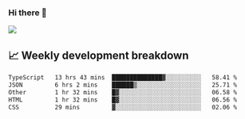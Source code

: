### Hi there 👋
<img align="center" src="https://github-readme-stats.vercel.app/api?username=Tumao727&show_icons=true&hide_title=true&theme=dracula" />


## 📈 Weekly development breakdown
<!--START_SECTION:waka-->

```txt
TypeScript   13 hrs 43 mins  ██████████████▓░░░░░░░░░░   58.41 %
JSON         6 hrs 2 mins    ██████▒░░░░░░░░░░░░░░░░░░   25.71 %
Other        1 hr 32 mins    █▓░░░░░░░░░░░░░░░░░░░░░░░   06.58 %
HTML         1 hr 32 mins    █▓░░░░░░░░░░░░░░░░░░░░░░░   06.56 %
CSS          29 mins         ▓░░░░░░░░░░░░░░░░░░░░░░░░   02.06 %
```

<!--END_SECTION:waka-->
